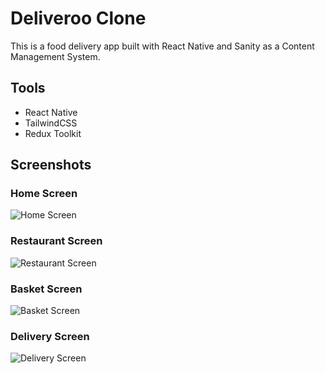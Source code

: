 # Deliveroo Clone

This is a food delivery app built with React Native and Sanity as a Content Management System.

## Tools

- React Native
- TailwindCSS
- Redux Toolkit

## Screenshots

### Home Screen

![Home Screen](./screenshots/home_screen.png)

### Restaurant Screen

![Restaurant Screen](./screenshots/restaurant_screen.png)

### Basket Screen

![Basket Screen](./screenshots/basket_screen.png)

### Delivery Screen

![Delivery Screen](./screenshots/delivery_screen.png)
